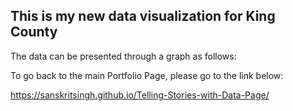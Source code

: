 ## This is my new data visualization for King County

The data can be presented through a graph as follows:

<div class="flourish-embed flourish-chart" data-src="visualisation/5255808"><script src="https://public.flourish.studio/resources/embed.js"></script></div>

To go back to the main Portfolio Page, please go to the link below:

https://sanskritsingh.github.io/Telling-Stories-with-Data-Page/
